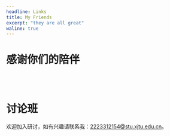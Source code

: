 ```yaml
---
headline: Links
title: My Friends
excerpt: "they are all great"
waline: true
---
```


# 感谢你们的陪伴


<br />
<br />

<hairy-links 
  :links="[
    {
      name: 'void',
      url: 'https://www.void2024.top',
      image: 'https://avatars.githubusercontent.com/u/123150988?v=4',
      color: '#e9546b',
      desc: '计试小南梁',
    },
    {
      name: 'Number-L',
      url: 'https://number-l.github.io/',
      image: 'https://avatars.githubusercontent.com/u/112866466?v=4',
      color: '#87cefa',
      desc: '罗神',
    },
    {
      name: 'wry',
      url: 'https://www.wry404.top',
      image: 'https://avatars.githubusercontent.com/u/143403659?v=4',
      color: '#87cefa',
      desc: 'doge',
    },
  ]"
/>

# 讨论班

欢迎加入研讨，如有兴趣请联系我：<2223312154@stu.xjtu.edu.cn>。

<br />
<br />

<hairy-links 
  :links="[
    {
      name: 'XJTU-dl seminar',
      url: 'https://xjtu-deeplearning-seminar.github.io/dl-discussion/',
      image: 'https://avatars.githubusercontent.com/u/168283007?s=400&v=4',
      color: '#00ff00',
      desc: 'xjtu 深度学习讨论班',
    },
  ]"
/>